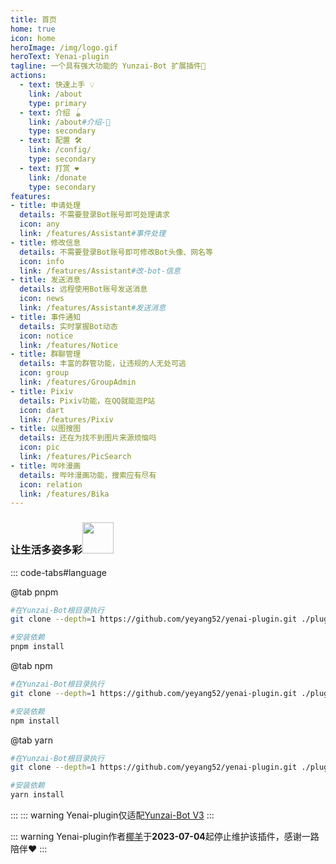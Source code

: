 ```yaml
---
title: 首页
home: true
icon: home
heroImage: /img/logo.gif
heroText: Yenai-plugin
tagline: 一个具有强大功能的 Yunzai-Bot 扩展插件🐏
actions:
  - text: 快速上手 💡
    link: /about
    type: primary
  - text: 介绍 🪀
    link: /about#介绍-👀
    type: secondary
  - text: 配置 🛠
    link: /config/
    type: secondary
  - text: 打赏 ❤️
    link: /donate
    type: secondary
features:
- title: 申请处理
  details: 不需要登录Bot账号即可处理请求
  icon: any
  link: /features/Assistant#事件处理
- title: 修改信息
  details: 不需要登录Bot账号即可修改Bot头像、网名等
  icon: info
  link: /features/Assistant#改-bot-信息
- title: 发送消息
  details: 远程使用Bot账号发送消息
  icon: news
  link: /features/Assistant#发送消息
- title: 事件通知
  details: 实时掌握Bot动态
  icon: notice
  link: /features/Notice
- title: 群聊管理
  details: 丰富的群管功能，让违规的人无处可逃
  icon: group
  link: /features/GroupAdmin
- title: Pixiv
  details: Pixiv功能，在QQ就能逛P站
  icon: dart
  link: /features/Pixiv
- title: 以图搜图
  details: 还在为找不到图片来源烦恼吗
  icon: pic
  link: /features/PicSearch
- title: 哔咔漫画
  details: 哔咔漫画功能，搜索应有尽有
  icon: relation
  link: /features/Bika
---
```


### 让生活多姿多彩<img src="https://media.giphy.com/media/mGcNjsfWAjY5AEZNw6/giphy.gif" width="50">

::: code-tabs#language

@tab pnpm

```sh
#在Yunzai-Bot根目录执行
git clone --depth=1 https://github.com/yeyang52/yenai-plugin.git ./plugins/yenai-plugin

#安装依赖
pnpm install
```

@tab npm 

```sh
#在Yunzai-Bot根目录执行
git clone --depth=1 https://github.com/yeyang52/yenai-plugin.git ./plugins/yenai-plugin

#安装依赖
npm install
```

@tab yarn

```sh
#在Yunzai-Bot根目录执行
git clone --depth=1 https://github.com/yeyang52/yenai-plugin.git ./plugins/yenai-plugin

#安装依赖
yarn install
```
:::
::: warning
Yenai-plugin仅适配[Yunzai-Bot V3](https://gitee.com/Le-niao/Yunzai-Bot)
:::

::: warning
Yenai-plugin作者[椰羊](https://github.com/yeyang52)于**2023-07-04**起停止维护该插件，感谢一路陪伴❤️
:::

